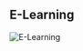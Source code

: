 ## E-Learning

![E-Learning](https://github.com/user-attachments/assets/d9781e6f-20c4-4fb3-a140-041b446121e5)
